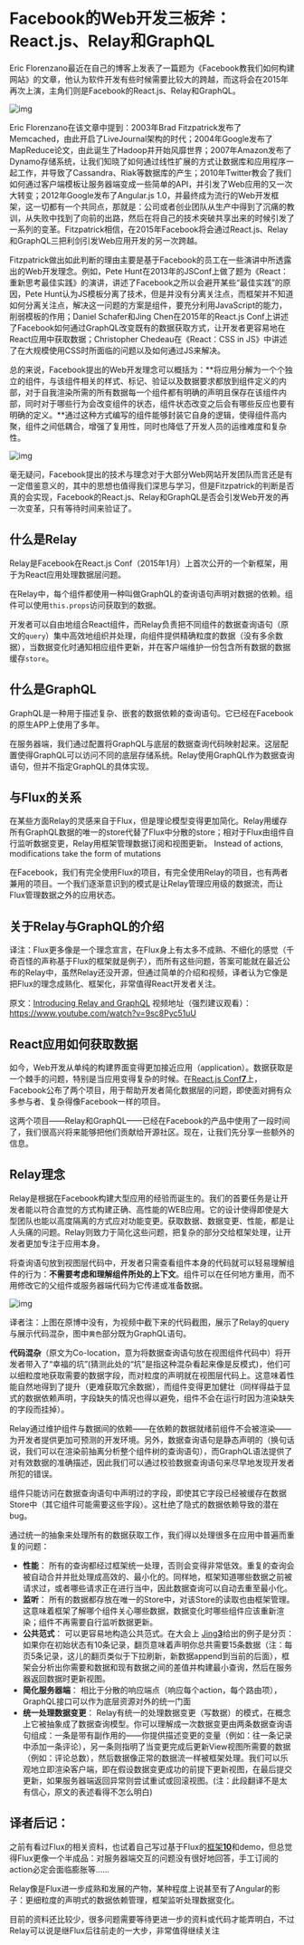 # Facebook的Web开发三板斧：React.js、Relay和GraphQL

Eric Florenzano最近在自己的博客上发表了一篇题为《Facebook教我们如何构建网站》的文章，他认为软件开发有些时候需要比较大的跨越，而这将会在2015年再次上演，主角们则是Facebook的React.js、Relay和GraphQL。

![img](assets/1740226e0495251085.png)

Eric Florenzano在该文章中提到：2003年Brad Fitzpatrick发布了Memcached，由此开启了LiveJournal架构的时代；2004年Google发布了MapReduce论文，由此诞生了Hadoop并开始风靡世界；2007年Amazon发布了Dynamo存储系统，让我们知晓了如何通过线性扩展的方式让数据库和应用程序一起工作，并导致了Cassandra、Riak等数据库的产生；2010年Twitter教会了我们如何通过客户端模板让服务器端变成一些简单的API，并引发了Web应用的又一次大转变；2012年Google发布了Angular.js 1.0，并最终成为流行的Web开发框架，这一切都有一个共同点，那就是：公司或者创业团队从生产中得到了沉痛的教训，从失败中找到了向前的出路，然后在将自己的技术突破共享出来的时候引发了一系列的变革。Fitzpatrick相信，在2015年Facebook将会通过React.js、Relay和GraphQL三把利剑引发Web应用开发的另一次跨越。

Fitzpatrick做出如此判断的理由主要是基于Facebook的员工在一些演讲中所透露出的Web开发理念。例如，Pete Hunt在2013年的JSConf上做了题为《React：重新思考最佳实践》的演讲，讲述了Facebook之所以会避开某些“最佳实践”的原因，Pete Hunt认为JS模板分离了技术，但是并没有分离关注点，而框架并不知道如何分离关注点，解决这一问题的方案是组件，要充分利用JavaScript的能力，削弱模板的作用；Daniel Schafer和Jing Chen在2015年的React.js Conf上讲述了Facebook如何通过GraphQL改变既有的数据获取方式，让开发者更容易地在React应用中获取数据；Christopher Chedeau在《React：CSS in JS》中讲述了在大规模使用CSS时所面临的问题以及如何通过JS来解决。

总的来说，Facebook提出的Web开发理念可以概括为：**将应用分解为一个个独立的组件，与该组件相关的样式、标记、验证以及数据要求都放到组件定义的内部，对于自我渲染所需的所有数据每一个组件都有明确的声明且保存在该组件内部，同时对于哪些行为会改变组件的状态，组件状态改变之后会有哪些反应也要有明确的定义。**通过这种方式编写的组件能够封装它自身的逻辑，使得组件高内聚，组件之间低耦合，增强了复用性，同时也降低了开发人员的运维难度和复杂性。

![img](assets/174042a60c57591448.jpg)

毫无疑问，Facebook提出的技术与理念对于大部分Web网站开发团队而言还是有一定借鉴意义的，其中的思想也值得我们深思与学习，但是Fitzpatrick的判断是否真的会实现，Facebook的React.js、Relay和GraphQL是否会引发Web开发的再一次变革，只有等待时间来验证了。

## 什么是Relay

Relay是Facebook在React.js Conf（2015年1月）上首次公开的一个新框架，用于为React应用处理数据层问题。

在Relay中，每个组件都使用一种叫做GraphQL的查询语句声明对数据的依赖。组件可以使用`this.props`访问获取到的数据。

开发者可以自由地组合React组件，而Relay负责把不同组件的数据查询语句（原文的`query`）集中高效地组织并处理，向组件提供精确粒度的数据（没有多余数据），当数据变化时通知相应组件更新，并在客户端维护一份包含所有数据的数据缓存`store`。

## 什么是GraphQL

GraphQL是一种用于描述复杂、嵌套的数据依赖的查询语句。它已经在Facebook的原生APP上使用了多年。

在服务器端，我们通过配置将GraphQL与底层的数据查询代码映射起来。这层配置使得GraphQL可以访问不同的底层存储系统。Relay使用GraphQL作为数据查询语句，但并不指定GraphQL的具体实现。

## 与Flux的关系

在某些方面Relay的灵感来自于Flux，但是理论模型变得更加简化。Relay用缓存所有GraphQL数据的唯一的store代替了Flux中分散的store；相对于Flux由组件自行监听数据变更，Relay用框架管理数据订阅和视图更新。 Instead of actions, modifications take the form of mutations

在Facebook，我们有完全使用Flux的项目，有完全使用Relay的项目，也有两者兼用的项目。一个我们逐渐意识到的模式是让Relay管理应用级的数据流，而让Flux管理数据之外的应用状态。

## 关于Relay与GraphQL的介绍

译注：Flux更多像是一个理念宣言，在Flux身上有太多不成熟、不细化的感觉（千奇百怪的声称基于Flux的框架就是例子），而所有这些问题，答案可能就在最近公布的Relay中，虽然Relay还没开源，但通过简单的介绍和视频，译者认为它像是把Flux的理念成熟化、框架化，非常值得React开发者关注。

原文：[Introducing Relay and GraphQL](http://facebook.github.io/react/blog/2015/02/20/introducing-relay-and-graphql.html)
视频地址（强烈建议观看）：https://www.youtube.com/watch?v=9sc8Pyc51uU

## React应用如何获取数据

如今，Web开发从单纯的构建界面变得更加接近应用（application）。数据获取是一个棘手的问题，特别是当应用变得复杂的时候。在[React.js Conf**7**](http://conf.reactjs.com/)上，Facebook公布了两个项目，用于帮助开发者简化数据层的问题，即使面对拥有众多参与者、复杂得像Facebook一样的项目。

这两个项目——Relay和GraphQL——已经在Facebook的产品中使用了一段时间了，我们很高兴将来能够把他们贡献给开源社区。现在，让我们先分享一些额外的信息。

## Relay理念

Relay是根据在Facebook构建大型应用的经验而诞生的。我们的首要任务是让开发者能以符合直觉的方式构建正确、高性能的WEB应用。它的设计使得即使是大型团队也能以高度隔离的方式应对功能变更。获取数据、数据变更、性能，都是让人头痛的问题。Relay则致力于简化这些问题，把复杂的部分交给框架处理，让开发者更加专注于应用本身。

将查询语句放到视图层代码中，开发者只需查看组件本身的代码就可以轻易理解组件的行为：**不需要考虑和理解组件所处的上下文**。组件可以在任何地方重用，而不用修改它的父组件或服务器端代码为它传递或准备数据。

![img](assets/18082596e63f090536.jpg)

译者注：上图在原博中没有，为视频中截下来的代码截图，展示了Relay的query与展示代码混杂，图中`黄色`部分既为GraphQL语句。

**代码混杂**（原文为Co-location，意为将数据查询语句放在视图组件代码中）将开发者带入了“幸福的坑”(猜测此处的“坑”是指这种混杂看起来像是反模式)，他们可以细粒度地获取需要的数据字段，而对粒度的声明就在视图层代码上。这意味着性能自然地得到了提升（更难获取冗余数据），而组件变得更加健壮（同样得益于显式的数据依赖声明，字段缺失的情况也得以避免，组件不会在运行时因为渲染缺失的字段而挂掉）。

Relay通过维护组件与数据间的依赖——在依赖的数据就绪前组件不会被渲染——为开发者提供更加可预测的开发环境。另外，数据查询语句是静态声明的（换句话说，我们可以在渲染前抽离分析整个组件树的查询语句），而GraphQL语法提供了对有效数据的准确描述，因此我们可以通过校验数据查询语句来尽早地发现开发者所犯的错误。

组件只能访问在数据查询语句中声明过的字段，即使其它字段已经被缓存在数据Store中（其它组件可能需要这些字段）。这杜绝了隐式的数据依赖导致的潜在bug。

通过统一的抽象来处理所有的数据获取工作，我们得以处理很多在应用中普遍而重复的问题：

- **性能**： 所有的查询都经过框架统一处理，否则会变得非常低效。重复的查询会被自动合并并批处理成高效的、最小化的。同样地，框架知道哪些数据之前被请求过，或者哪些请求正在进行当中，因此数据查询可以自动去重至最小化。
- **监听**： 所有的数据都存放在唯一的Store中，对该Store的读取也由框架管理。这意味着框架了解哪个组件关心哪些数据，数据变化时哪些组件应该重新渲染；组件不再需要自行监听数据更新。
- **公共范式**： 可以更容易地构造公共范式。在大会上 [Jing**3**](https://twitter.com/jingc)给出的例子是分页：如果你在初始状态有10条记录，翻页意味着声明你总共需要15条数据（注：每页5条记录，这儿的翻页类似于下拉刷新，新数据append到当前的后面），框架会分析出你需要和数据和现有数据之间的差值并构建最小查询，然后在服务器返回数据时更新视图。
- **简化服务器端**： 相比于分散的响应端点（响应每个action，每个路由项），GraphQL接口可以作为底层资源对外的统一门面
- **统一处理数据变更**： Relay有统一的处理数据变更（写数据）的模式，在概念上它被抽象成了数据查询模型。你可以理解成一次数据变更由两条数据查询语句组成：一条是带有副作用的——你提供描述变更的变量（例如：往一条记录中添加一条评论），另一条则指明了当变更完成后更新View视图所需要的数据（例如：评论总数），然后数据像正常的数据流一样被框架处理。我们可以乐观地立即渲染客户端，即在假设数据变更成功的前提下更新视图，在最后提交更新，如果服务器端返回异常则尝试重试或回滚视图。(注：此段翻译不是太有信心，原文的表述看得不怎么明白)

## 译者后记：

之前有看过Flux的相关资料，也试着自己写过基于Flux的[框架**10**](https://github.com/kpaxqin/Fluxify)和demo，但总觉得Flux更像一个半成品：对服务器端交互的问题没有很好地回答，手工订阅的action必定会面临膨胀等……

Relay像是Flux进一步成熟和发展的产物，某种程度上说甚至有了Angular的影子：更细粒度的声明式的数据依赖管理，框架监听处理数据变化。

目前的资料还比较少，很多问题需要等待更进一步的资料或代码才能弄明白，不过Relay可以说是继Flux后往前走的一大步，非常值得继续关注